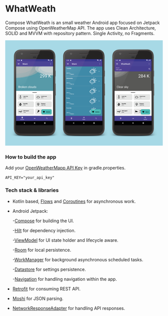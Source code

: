 # WhatWeath
Compose WhatWeath is an small weather Android app focused on Jetpack Compose using OpenWeatherMap API. The app uses Clean Architecture, SOLID and MVVM with repository pattern. Single Activity, no Fragments.

![alt text](https://github.com/Javicompi/WhatWeath/blob/master/previews/Presentation.png "Preview")

### How to build the app
Add your [OpenWeatherMapp API Key](https://home.openweathermap.org/api_keys) in gradle.properties.

```
API_KEY="your_api_key"
```

### Tech stack & libraries
* Kotlin based, [Flows](https://kotlinlang.org/docs/flow.html) and [Coroutines](https://kotlinlang.org/docs/coroutines-overview.html) for asynchronous work.
* Android Jetpack:
  
  -[Compose](https://developer.android.com/jetpack/compose) for building the UI.
  
  -[Hilt](https://developer.android.com/training/dependency-injection/hilt-android) for dependency injection.
  
  -[ViewModel](https://developer.android.com/topic/libraries/architecture/viewmodel) for UI state holder and lifecycle aware.
  
  -[Room](https://developer.android.com/training/data-storage/room) for local persistence.
  
  -[WorkManager](https://developer.android.com/topic/libraries/architecture/workmanager) for background asynchronous scheduled tasks.
  
  -[Datastore](https://developer.android.com/topic/libraries/architecture/datastore) for settings persistence.
  
  -[Navigation](https://developer.android.com/jetpack/compose/navigation) for handling navigation within the app.
  
* [Retrofit](https://square.github.io/retrofit/) for consuming REST API.
* [Moshi](https://github.com/square/moshi) for JSON parsing.
* [NetworkResponseAdapter](https://github.com/haroldadmin/NetworkResponseAdapter) for handling API responses.
